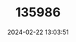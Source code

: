 ---
title: "135986"
category: "Rhacophorus kio"
draft: false
date: 2024-02-22 13:03:51
languages:
  Chinese: ["黑蹼树蛙"]
  English: ["Black-webbed Treefrog"]
---